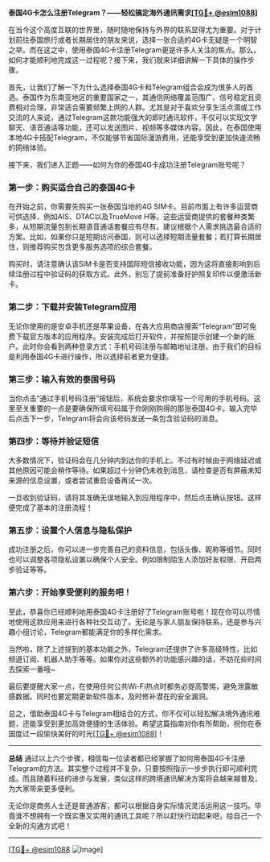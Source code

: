 **泰国4G卡怎么注册Telegram？——轻松搞定海外通讯需求[[TG💪+ @esim1088](https://t.me/s/esim1088)]**

在当今这个高度互联的世界里，随时随地保持与外界的联系显得尤为重要。对于计划前往泰国旅行或者长期居住的朋友来说，选择一张合适的4G卡无疑是一个明智之举。而在这之中，使用泰国4G卡注册Telegram更是许多人关注的焦点。那么，如何才能顺利地完成这一过程呢？接下来，我们就来详细讲解一下具体的操作步骤。

首先，让我们了解一下为什么选择泰国4G卡和Telegram组合会成为很多人的首选。泰国作为东南亚地区的重要国家之一，其通信网络覆盖范围广、信号稳定且资费相对合理，非常适合需要频繁上网的人群。尤其是对于喜欢分享生活点滴或工作交流的人来说，通过Telegram这款功能强大的即时通讯软件，不仅可以实现文字聊天、语音通话等功能，还可以发送图片、视频等多媒体内容。因此，在泰国使用本地4G卡搭配Telegram，不仅能够节省国际漫游费用，还能享受到更加快速流畅的网络体验。

接下来，我们进入正题——如何为你的泰国4G卡成功注册Telegram账号呢？

### **第一步：购买适合自己的泰国4G卡**
在开始之前，你需要先购买一张泰国当地的4G SIM卡。目前市面上有许多运营商可供选择，例如AIS、DTAC以及TrueMove H等。这些运营商提供的套餐种类繁多，从短期流量包到长期语音通话套餐应有尽有。建议根据个人需求挑选最合适的方案。比如，如果你只是短期访问泰国，则可以选择短期流量套餐；若打算长期居住，则推荐购买包含更多服务选项的综合套餐。

购买时，请注意确认该SIM卡是否支持国际短信接收功能，因为这将直接影响到后续注册过程中验证码的获取方式。此外，别忘了提前准备好护照复印件以便激活新卡。

### **第二步：下载并安装Telegram应用**
无论你使用的是安卓手机还是苹果设备，在各大应用商店搜索“Telegram”即可免费下载官方版本的应用程序。安装完成后打开软件，并按照提示创建一个新的账户。此时你会看到两种登录方式：手机号码注册与邮箱地址注册。由于我们的目标是利用泰国4G卡进行操作，所以选择前者更为便捷。

### **第三步：输入有效的泰国号码**
当你点击“通过手机号码注册”按钮后，系统会要求你填写一个可用的手机号码。这里至关重要的一点是要确保所填号码属于你刚刚购得的那张泰国4G卡。输入完毕后点击下一步，Telegram将会向该号码发送一条包含验证码的消息。

### **第四步：等待并验证短信**
大多数情况下，验证码会在几分钟内到达你的手机上。不过有时候由于网络延迟或其他原因可能会稍作等待。如果超过十分钟仍未收到消息，请检查是否有屏蔽未知来源的信息设置，或者尝试重启设备再试一次。

一旦收到验证码，请将其准确无误地输入到应用程序中，然后点击确认按钮。这样便完成了基本的注册流程！

### **第五步：设置个人信息与隐私保护**
成功注册之后，你可以进一步完善自己的资料信息，包括头像、昵称等细节。同时也可以调整各项隐私设置以确保个人安全。例如限制陌生人添加好友权限、开启两步验证等等。

### **第六步：开始享受便利的服务吧！**
至此，恭喜你已经顺利地用泰国4G卡注册好了Telegram账号啦！现在你可以尽情地使用这款应用来进行各种社交互动了。无论是与家人朋友保持联系，还是参与兴趣小组讨论，Telegram都能满足你的多样化需求。

当然啦，除了上述提到的基本功能之外，Telegram还提供了许多高级特性，比如频道订阅、机器人助手等等。如果你对这些额外的功能感兴趣的话，不妨花些时间去探索一番哦~

最后要提醒大家一点，在使用任何公共Wi-Fi热点时都务必提高警惕，避免泄露敏感数据。同时也要定期更新软件版本，及时修补潜在的安全漏洞。

总之，借助泰国4G卡与Telegram相结合的方式，你不仅可以轻松解决境外通讯难题，还能享受到更加高效便捷的生活体验。希望这篇指南对你有所帮助，祝你在泰国度过一段愉快美好的时光[[TG💪+ @esim1088](https://t.me/s/esim1088)]！

---

**总结**
通过以上六个步骤，相信每一位读者都已经掌握了如何用泰国4G卡注册Telegram的方法。其实整个过程并不复杂，只要按照指示一步步执行即可顺利完成。而且随着科技的进步与发展，类似这样的跨境通讯解决方案将会越来越普及，为大家带来更多便利。

无论你是商务人士还是普通游客，都可以根据自身实际情况灵活运用这一技巧。毕竟谁不想拥有一个既实惠又实用的通讯工具呢？所以赶快行动起来吧，给自己一个全新的沟通方式吧！

---

[[TG💪+ @esim1088](https://t.me/s/esim1088) ![Image](https://i.postimg.cc/4NQfJmqS/Snipaste-2025-05-13-00-14-12.png)]